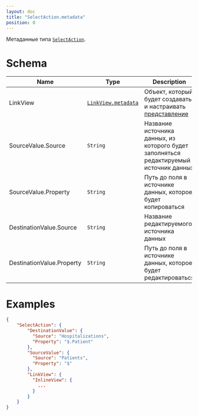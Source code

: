 ```yaml
---
layout: doc
title: "SelectAction.metadata"
position: 0
---
```


Метаданные типа [`SelectAction`](../).

# Schema

|Name|Type|Description|
|----|----|-----------|
|LinkView|[`LinkView.metadata`](../../../Elements/View/LinkView/LinkView.metadata/)|Объект, который будет создавать и настраивать [представление](../../../Elements/View/)|
|SourceValue.Source|`String`|Название источника данных, из которого будет заполняться редактируемый источник данных|
|SourceValue.Property|`String`|Путь до поля в источнике данных, которое будет копироваться|
|DestinationValue.Source|`String`|Название редактируемого источника данных|
|DestinationValue.Property|`String`|Путь до поля в источнике данных, которое будет редактироваться|


# Examples

```json
{
	"SelectAction": {
		"DestinationValue": {
		  "Source": "Hospitalizations",
		  "Property": "$.Patient"
		},
		"SourceValue": {
		  "Source": "Patients",
		  "Property": "$"
		},
		"LinkView": {
		  "InlineView": {
		  	...
		  }
		}
	}
}
```
